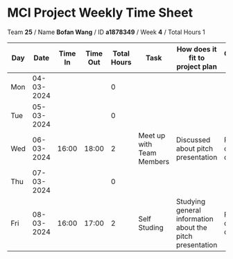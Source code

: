 # MCI Project Weekly Time Sheet

Team **25** / Name **Bofan Wang** / ID **a1878349** / Week **4** / Total Hours 1

| Day | Date       | Time In | Time Out | Total Hours | Task | How does it fit to project plan | Outcome/Next action |
| --- | ---------- | ------- | -------- | ----------- | ---- | ------------------------------- | ------------------- |
| Mon | 04-03-2024 |         |          | 0           | | | |
| Tue | 05-03-2024 |         |          | 0           | | | |
| Wed | 06-03-2024 | 16:00   | 18:00    | 2           | Meet up with Team Members | Discussed about pitch presentation |Presentation content defined|
| Thu | 07-03-2024 |         |          | 0           | | | |
| Fri | 08-03-2024 | 16:00   | 17:00    | 2           | Self Studing| Studying general information about the pitch presentation| Prepare questions for client meeting|


